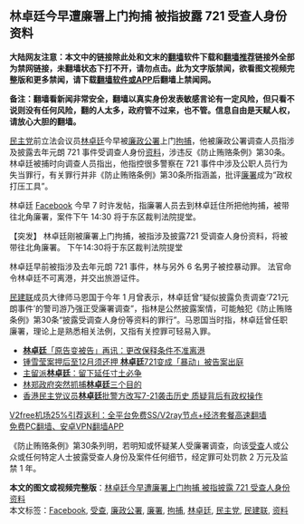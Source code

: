  <h2>林卓廷今早遭廉署上门拘捕 被指披露 721 受查人身份资料</h2> <p class="notice"><b>大陆网友注意：本文中的链接除此处和文末的<a href="https://github.com/bannedbook/fanqiang" >翻墙</a>软件下载和<a href="https://github.com/killgcd/justmysocks/blob/master/README.md">翻墙推荐</a>链接外全部为禁网链接，未翻墙状态下打不开，请勿点击。此为文字版禁闻，欲看图文视频完整版和更多禁闻，请下载<a href="https://github.com/bannedbook/fanqiang">翻墙软件或APP</a>后翻墙上禁闻网。</p><p>备注：翻墙看新闻非常安全，翻墙以真实身份发表敏感言论有一定风险，但只看不说则没有任何风险，翻的人太多，政府管不过来，也不管。信息自由是天赋人权，请放心大胆的翻墙。</b></p>  <div class="entry">  <p><a href="https://www.bannedbook.org/bnews/tag/%e6%b0%91%e4%b8%bb%e5%85%9a/" class="st_tag internal_tag" rel="tag" title="标签 民主党 下的日志">民主党</a>前立法会议员<a href="https://www.bannedbook.org/bnews/tag/%E6%9E%97%E5%8D%93%E5%BB%B7/" class="st_tag internal_tag" rel="tag" title="标签 林卓廷 下的日志">林卓廷</a>今早被<a href="https://www.bannedbook.org/bnews/tag/%e5%bb%89%e6%94%bf%e5%85%ac%e7%bd%b2/" class="st_tag internal_tag" rel="tag" title="标签 廉政公署 下的日志">廉政公署</a>上门<a href="https://www.bannedbook.org/bnews/tag/%E6%8B%98%E6%8D%95/" class="st_tag internal_tag" rel="tag" title="标签 拘捕 下的日志">拘捕</a>，他被廉政公署调查人员指涉及披露去年元朗 721 事件受调查人身份<a href="https://www.bannedbook.org/bnews/tag/%E8%B5%84%E6%96%99/" class="st_tag internal_tag" rel="tag" title="标签 资料 下的日志">资料</a>，涉违反《防止贿赂条例》第30条。林卓廷被捕时向调查人员指出，他指控很多警察在 721 事件中涉及公职人员行为失当罪行，有关罪行并非《防止贿赂条例》第30条所指涵盖，批评<a href="https://www.bannedbook.org/bnews/tag/%e5%bb%89%e7%bd%b2/" class="st_tag internal_tag" rel="tag" title="标签 廉署 下的日志">廉署</a>成为“政权打压工具”。</p> <p>林卓廷 <a href="https://www.bannedbook.org/bnews/tag/facebook/" class="st_tag internal_tag" rel="tag" title="标签 Facebook 下的日志">Facebook</a> 今早 7 时许发帖，指廉署人员去到林卓廷住所把他拘捕，被带往北角廉署，案件下午 14:30 将于东区裁判法院提堂。</p> <p>【突发】 林卓廷刚被廉署上门拘捕，被指涉及披露721 受调查人身份资料，将被带往北角廉署。 下午14:30将于东区裁判法院提堂</p>  <p>林卓廷早前被指涉及去年元朗 721 事件，林与另外 6 名男子被控暴动罪。 法官命令林卓廷不可离港，并交出旅游证件。</p> <p><a href="https://www.bannedbook.org/bnews/tag/%e6%b0%91%e5%bb%ba%e8%81%94/" class="st_tag internal_tag" rel="tag" title="标签 民建联 下的日志">民建联</a>成员大律师马恩国于今年 1 月曾表示，林卓廷曾“疑似披露负责调查‘721元朗事件’的警司游乃强正受廉署调查”，指林是公然披露案情，可能触犯《防止贿赂条例》第30条“披露受调查人身份等资料的罪行”。马恩国当时指，林卓廷曾任职廉署，理论上是熟悉相关法例，又指有关控罪可轻易入罪。</p> <ul class='op-related-articles' title='相关阅读'> <li><a href='https://www.bannedbook.org/bnews/headline/20201222/1452423.html' target='_blank'><b>林卓廷</b>「原告变被告」再讯：更改保释条件不准离港</a></li> <li><a href='https://www.bannedbook.org/bnews/headline/20201012/1412434.html' target='_blank'>锺雪莹案押后至12月须还押 <b>林卓廷</b>721变成「暴动」被告案出庭</a></li> <li><a href='https://www.bannedbook.org/bnews/headline/20200902/1389917.html' target='_blank'>主留派<b>林卓廷</b>：留下延任寸土必争</a></li> <li><a href='https://www.bannedbook.org/bnews/comments/20200829/1387580.html' target='_blank'>林郑政府突然抓捕<b>林卓廷</b>三个目的</a></li> <li><a href='https://www.bannedbook.org/bnews/cnnews/hknews/20200829/1387423.html' target='_blank'>香港民主党议员<b>林卓廷</b>批警方改写7-21袭击历史 质疑背后有政权操作</a></li> </ul> <p class="texttj"> <a href="https://github.com/bannedbook/fanqiang/wiki/V2ray%E6%9C%BA%E5%9C%BA" target="_blank">V2free机场25%引荐返利：全平台免费SS/V2ray节点+经济套餐高速翻墙</a><br/> <a href="https://github.com/bannedbook/fanqiang/wiki/%E7%A6%81%E9%97%BB%E7%BD%91%E5%AE%89%E5%8D%93%E7%BF%BB%E5%A2%99%E6%96%B0%E9%97%BBAPP" target="_blank">免费PC翻墙、安卓VPN翻墙APP</a></p><p>《防止贿赂条例》第30条列明，若明知或怀疑某人受廉署调查，向该<a href="https://www.bannedbook.org/bnews/tag/%E5%8F%97%E6%9F%A5/" class="st_tag internal_tag" rel="tag" title="标签 受查 下的日志">受查</a>人或公众或任何特定人士披露受查人身份及案件任何细节，经定罪可处罚款 2 万元及监禁 1 年。</p> <a name='sharetosocial'></a>       <div><b>本文的图文或视频完整版</b>：<a href='https://www.bannedbook.org/bnews/comments/20201228/1456355.html'>林卓廷今早遭廉署上门拘捕 被指披露 721 受查人身份资料</a></div>  </div><!--END ENTRY--> <div class="postfooter"> <div>本文标签：<a href="https://www.bannedbook.org/bnews/tag/facebook/" rel="tag">Facebook</a>, <a href="https://www.bannedbook.org/bnews/tag/%E5%8F%97%E6%9F%A5/" rel="tag">受查</a>, <a href="https://www.bannedbook.org/bnews/tag/%e5%bb%89%e6%94%bf%e5%85%ac%e7%bd%b2/" rel="tag">廉政公署</a>, <a href="https://www.bannedbook.org/bnews/tag/%e5%bb%89%e7%bd%b2/" rel="tag">廉署</a>, <a href="https://www.bannedbook.org/bnews/tag/%E6%8B%98%E6%8D%95/" rel="tag">拘捕</a>, <a href="https://www.bannedbook.org/bnews/tag/%E6%9E%97%E5%8D%93%E5%BB%B7/" rel="tag">林卓廷</a>, <a href="https://www.bannedbook.org/bnews/tag/%e6%b0%91%e4%b8%bb%e5%85%9a/" rel="tag">民主党</a>, <a href="https://www.bannedbook.org/bnews/tag/%e6%b0%91%e5%bb%ba%e8%81%94/" rel="tag">民建联</a>, <a href="https://www.bannedbook.org/bnews/tag/%E8%B5%84%E6%96%99/" rel="tag">资料</a></div>  </div><!--END POSTFOOTER--> 